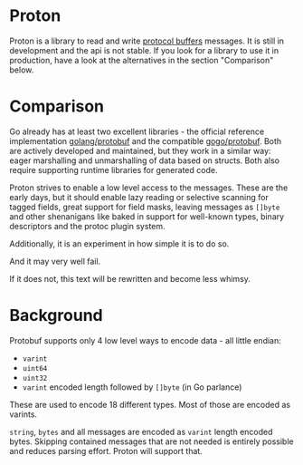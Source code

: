 # Proton

Proton is a library to read and write [protocol buffers](https://developers.google.com/protocol-buffers/) messages. It is still in development and the api is not stable.
If you look for a library to use it in production, have a look at the alternatives in the section "Comparison" below.

# Comparison

Go already has at least two excellent libraries - the official reference implementation [golang/protobuf](https://github.com/golang/protobuf) and the compatible [gogo/protobuf](https://github.com/gogo/protobuf).
Both are actively developed and maintained, but they work in a similar way: eager marshalling and unmarshalling of data based on structs. Both also require supporting runtime libraries for generated code.

Proton strives to enable a low level access to the messages. These are the early days, but it should enable lazy reading or selective scanning for tagged fields, great support for field masks, leaving messages as `[]byte` and other shenanigans like baked in support for well-known types, binary descriptors and the protoc plugin system.

Additionally, it is an experiment in how simple it is to do so.

And it may very well fail.

If it does not, this text will be rewritten and become less whimsy.

# Background

Protobuf supports only 4 low level ways to encode data - all little endian:
* `varint`
* `uint64`
* `uint32`
* `varint` encoded length followed by `[]byte` (in Go parlance)

These are used to encode 18 different types. Most of those are encoded as varints.

`string`, `bytes` and all messages are encoded as `varint` length encoded bytes.
Skipping contained messages that are not needed is entirely possible and reduces parsing effort.
Proton will support that.
